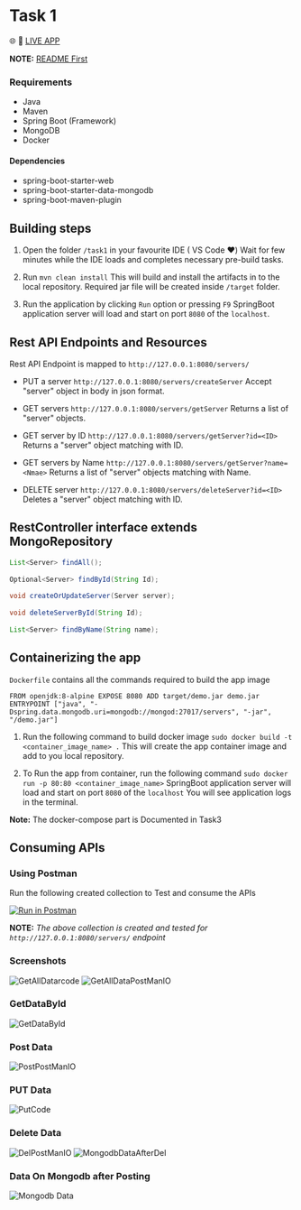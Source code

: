# Task 1

:globe_with_meridians: :rocket: [LIVE APP](http://3.18.207.40/)

**NOTE:** [README First](/README.md)

### Requirements

- Java
- Maven
- Spring Boot (Framework)
- MongoDB
- Docker

#### Dependencies

- spring-boot-starter-web
- spring-boot-starter-data-mongodb
- spring-boot-maven-plugin

## Building steps

1. Open the folder `/task1` in your favourite IDE ( VS Code :heart:)
Wait for few minutes while the IDE loads and completes necessary pre-build tasks.

2. Run `mvn clean install`
This will build and install the artifacts in to the local repository.
Required jar file will be created inside `/target` folder.

3. Run the application by clicking `Run` option or pressing `F9`
SpringBoot application server will load and start on port `8080` of the `localhost`.

## Rest  API Endpoints and Resources
Rest API Endpoint is mapped to `http://127.0.0.1:8080/servers/`

- PUT a server	`http://127.0.0.1:8080/servers/createServer`
Accept "server" object in body in json format.

- GET servers	`http://127.0.0.1:8080/servers/getServer`
Returns a list of "server" objects.

- GET server	by ID	`http://127.0.0.1:8080/servers/getServer?id=<ID>`
Returns a  "server" object matching with ID.

- GET servers	by Name	`http://127.0.0.1:8080/servers/getServer?name=<Nmae>`
Returns a list of "server" objects matching with Name.

- DELETE server	`http://127.0.0.1:8080/servers/deleteServer?id=<ID>`
Deletes a  "server" object matching with ID.

## RestController interface extends MongoRepository

```java
List<Server> findAll();
    
Optional<Server> findById(String Id);
    
void createOrUpdateServer(Server server);
    
void deleteServerById(String Id);
    
List<Server> findByName(String name);
```

## Containerizing the app

`Dockerfile` contains all the commands required to build the app image

`
FROM openjdk:8-alpine
EXPOSE 8080
ADD target/demo.jar demo.jar
ENTRYPOINT ["java", "-Dspring.data.mongodb.uri=mongodb://mongod:27017/servers", "-jar", "/demo.jar"]
`

1. Run the following command to build docker image
`sudo docker build -t <container_image_name> .`
This will create the app container image and add to you local repository.

2. To Run the app from container, run the following command
`sudo docker run -p 80:80 <container_image_name>`
SpringBoot application server will load and start on port `8080` of the `localhost`
You will see application logs in the terminal.

**Note:** The docker-compose part is Documented in Task3

## Consuming APIs

### Using Postman

Run the following created collection to Test and consume the APIs

[![Run in Postman](https://run.pstmn.io/button.svg)](https://app.getpostman.com/run-collection/5ff40fbad3968a1b28b0)

**NOTE:** *The above collection is created and tested for `http://127.0.0.1:8080/servers/` endpoint*

### Screenshots

![GetAllDatarcode](https://github.com/shubhankar1962/Kaiburr_task1/blob/master/springbootMongodb/Task1SS/GET%20Alldata%20.png)
![GetAllDataPostManIO](https://github.com/shubhankar1962/Kaiburr_task1/blob/master/springbootMongodb/Task1SS/getall%20data%20request%20in%20postman%20.png)

### GetDataById
![GetDataById](https://github.com/shubhankar1962/Kaiburr_task1/blob/master/springbootMongodb/Task1SS/getSingle%20data%20by%20id.png)

### Post Data

![PostPostManIO](https://github.com/shubhankar1962/Kaiburr_task1/blob/master/springbootMongodb/Task1SS/post%20data.png)

### PUT Data
![PutCode](https://github.com/shubhankar1962/Kaiburr_task1/blob/master/springbootMongodb/Task1SS/PUT(Update)_data_code.png)

### Delete Data
![DelPostManIO]([/screenshots/delPostManIO.PNG](https://github.com/shubhankar1962/Kaiburr_task1/blob/master/springbootMongodb/Task1SS/delete_data_by_id.png))
![MongodbDataAfterDel](https://github.com/shubhankar1962/Kaiburr_task1/blob/master/springbootMongodb/Task1SS/listofdata_in_mongodb_after_deleting_the_data.png)

### Data On Mongodb after Posting
![Mongodb Data](https://github.com/shubhankar1962/Kaiburr_task1/blob/master/springbootMongodb/Task1SS/posted%20data%20on%20mongodb.png)




